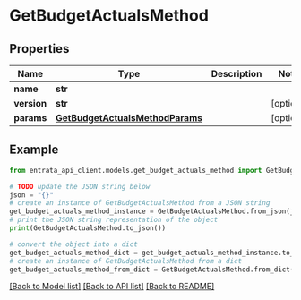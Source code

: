 # GetBudgetActualsMethod


## Properties

Name | Type | Description | Notes
------------ | ------------- | ------------- | -------------
**name** | **str** |  | 
**version** | **str** |  | [optional] 
**params** | [**GetBudgetActualsMethodParams**](GetBudgetActualsMethodParams.md) |  | [optional] 

## Example

```python
from entrata_api_client.models.get_budget_actuals_method import GetBudgetActualsMethod

# TODO update the JSON string below
json = "{}"
# create an instance of GetBudgetActualsMethod from a JSON string
get_budget_actuals_method_instance = GetBudgetActualsMethod.from_json(json)
# print the JSON string representation of the object
print(GetBudgetActualsMethod.to_json())

# convert the object into a dict
get_budget_actuals_method_dict = get_budget_actuals_method_instance.to_dict()
# create an instance of GetBudgetActualsMethod from a dict
get_budget_actuals_method_from_dict = GetBudgetActualsMethod.from_dict(get_budget_actuals_method_dict)
```
[[Back to Model list]](../README.md#documentation-for-models) [[Back to API list]](../README.md#documentation-for-api-endpoints) [[Back to README]](../README.md)


